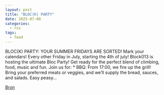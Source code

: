 ```yaml
---
layout: post
title: "BLOC(K) PARTY"
date: 2025-07-08
categories: 
  - rss
tags: 
  - feed
---
```


<p>BLOC(K) PARTY: YOUR SUMMER FRIDAYS ARE SORTED! Mark your calendars! Every other Friday in July, starting the 4th of july! Block013 is hosting the ultimate Bloc Party! Get ready for the perfect blend of climbing, food, music and fun. Join us for: * BBQ: From 17:00, we fire up the grill! Bring your preferred meats or veggies, and we&rsquo;ll supply the bread, sauces, and salads. Easy peasy&hellip;</p>
<p><a href="https://www.klimkalender.nl/comp/block-party-2/" rel="noopener noreferrer" target="_blank">Bron</a></p>
